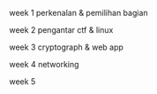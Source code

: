 week 1
perkenalan & pemilihan bagian

week 2 
pengantar ctf & linux

week 3
cryptograph & web app

week 4
networking

week 5
